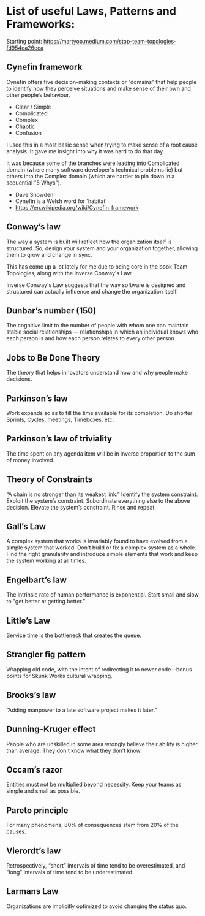 # List of useful Laws, Patterns and Frameworks:
Starting point: https://martyoo.medium.com/stop-team-topologies-fd954ea26eca

## Cynefin framework

Cynefin offers five decision-making contexts or “domains” that help people to identify how they perceive situations and make sense of their own and other people’s behaviour.

- Clear / Simple
- Complicated
- Complex
- Chaotic
- Confusion

I used this in a most basic sense when trying to make sense of a root cause analysis. It gave me insight into why it was hard to do that day. 

It was because some of the branches were leading into Complicated domain (where many software developer's technical problems lie) but others into the Complex domain (which are harder to pin down in a sequential "5 Whys").

- Dave Snowden
- Cynefin is a Welsh word for 'habitat'
- https://en.wikipedia.org/wiki/Cynefin_framework

## Conway’s law

The way a system is built will reflect how the organization itself is structured. So, design your system and your organization together, allowing them to grow and change in sync.

This has come up a lot lately for me due to being core in the book Team Topologies, along with the Inverse Conway's Law.

Inverse Conway's Law suggests that the way software is designed and structured can actually influence and change the organization itself.

## Dunbar’s number (150)
The cognitive limit to the number of people with whom one can maintain stable social relationships — relationships in which an individual knows who each person is and how each person relates to every other person.

## Jobs to Be Done Theory

The theory that helps innovators understand how and why people make decisions.

## Parkinson’s law

Work expands so as to fill the time available for its completion. Do shorter Sprints, Cycles, meetings, Timeboxes, etc.

## Parkinson’s law of triviality

The time spent on any agenda item will be in inverse proportion to the sum of money involved.

## Theory of Constraints

“A chain is no stronger than its weakest link.” Identify the system constraint. Exploit the system’s constraint. Subordinate everything else to the above decision. Elevate the system’s constraint. Rinse and repeat.

## Gall’s Law

A complex system that works is invariably found to have evolved from a simple system that worked. Don't build or fix a complex system as a whole. Find the right granularity and introduce simple elements that work and keep the system working at all times.

## Engelbart’s law

The intrinsic rate of human performance is exponential. Start small and slow to "get better at getting better.”

## Little’s Law

Service time is the bottleneck that creates the queue.

## Strangler fig pattern

Wrapping old code, with the intent of redirecting it to newer code—bonus points for Skunk Works cultural wrapping.

## Brooks’s law

”Adding manpower to a late software project makes it later.”

## Dunning–Kruger effect

People who are unskilled in some area wrongly believe their ability is higher than average. They don't know what they don't know.

## Occam’s razor

Entities must not be multiplied beyond necessity. Keep your teams as simple and small as possible.

## Pareto principle

For many phenomena, 80% of consequences stem from 20% of the causes.

## Vierordt’s law

Retrospectively, “short” intervals of time tend to be overestimated, and “long” intervals of time tend to be underestimated.

## Larmans Law

Organizations are implicitly optimized to avoid changing the status quo.

